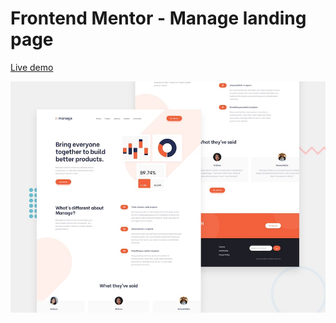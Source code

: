 # Frontend Mentor - Manage landing page

[Live demo](https://ahmed-soultan.github.io/Frontend-mentor-challenges/manage-landing-page/)

![Design preview for the Manage landing page coding challenge](./design/desktop-preview.jpg)
